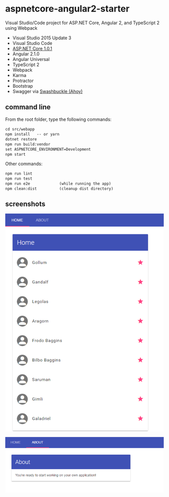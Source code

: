 # aspnetcore-angular2-starter

Visual Studio/Code project for ASP.NET Core, Angular 2, and TypeScript 2 using Webpack

* Visual Studio 2015 Update 3
* Visual Studio Code
* [ASP.NET Core 1.0.1](https://www.microsoft.com/net/core)
* Angular 2.1.0
* Angular Universal
* TypeScript 2
* Webpack
* Karma
* Protractor
* Bootstrap
* Swagger via [Swashbuckle (Ahoy)](https://github.com/domaindrivendev/Ahoy)

## command line

From the root folder, type the following commands:

```
cd src/webapp
npm install   -- or yarn
dotnet restore
npm run build:vendor
set ASPNETCORE_ENVIRONMENT=Development
npm start
```

Other commands:

```
npm run lint
npm run test
npm run e2e             (while running the app)
npm clean:dist          (cleanup dist directory)
```

## screenshots

![Home](https://raw.githubusercontent.com/sgbj/aspnetcore-angular2-starter/master/screenshots/home.png)

![About](https://raw.githubusercontent.com/sgbj/aspnetcore-angular2-starter/master/screenshots/about.png)

